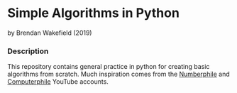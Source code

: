 # Simple Algorithms in Python

by Brendan Wakefield (2019)

### Description

This repository contains general practice in python for creating basic
algorithms from scratch. Much inspiration comes from the
[Numberphile](https://www.youtube.com/user/numberphile) and
[Computerphile](https://www.youtube.com/user/computerphile) YouTube accounts.